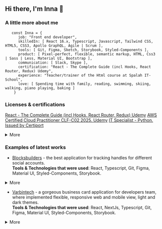 ## Hi there, I'm Inna 👋

### A little more about me

       const Inna = {
          job: "Front end developer",
          skilledIn: [ React 16.x, Typescript, Javascript, Tailwind CSS, HTML5, CSS3, Apollo GraphQL, Agile | Scrum ],
          tools: [ Git, Figma, Sketch, Storybook, Styled-Components ],
          product: [ Pixel-perfect, flexible, semantic markup, HTML, Css3 | Sass | Less, Material UI, Bootstrap ],
          communication: [ Slack, Skype ],
          certification: "React - The Complete Guide (incl Hooks, React Router, Redux) Udemy",
          experience: "Teacher/trainer of the Html course at Spalah IT-School",
          love: [ Spending time with family, reading, swimming, skiing, walking, piano playing, baking ]
        }
### Licenses & certifications 
[React - The Complete Guide (incl Hooks, React Router, Redux) Udemy](https://www.udemy.com/certificate/UC-5efad60e-6b15-4ee4-a2ff-592b4976851d/)
[AWS Certified Cloud Practitioner CLF-C02 2025. Udemy](https://www.udemy.com/certificate/UC-1f607022-3eb8-447e-bb41-0d628546297e/)
[IT Specialist - Python. Issued by Certiport](https://www.credly.com/badges/14d55943-d712-4d2d-96a6-a618664d49cd/public_url)

<details>
<summary>More</summary>
<img src="https://github.com/InnaLazarenko/InnaLazarenko/assets/113412307/e01dea5a-b3eb-4ed7-8705-f2f462fe801e"
     alt="certification-react" /> 
<img src="https://github.com/user-attachments/assets/e27658a1-6358-486b-9e8a-6e8ecfa50704"
     alt="certification-aws" /> 
<img src="https://github.com/user-attachments/assets/f4a28fc4-21fe-4a3b-a32a-8cf915934d03"
     alt="certification-python" /> 
</details>

### Examples of latest works

 - [Blocksbuilders](https://www.blocksbuilders.io) - the best application for tracking handles for different social accounts. <br>
**Tools & Technologies that were used**: React, Typescript, Git, Figma, Material UI, Styled-Components, Storybook.

<details>
<summary>More</summary>
<img src="https://github.com/InnaLazarenko/InnaLazarenko/assets/113412307/65d946aa-869e-47c5-a76e-da31f176315c"
     alt="Handles profile" /> 
<img src="https://github.com/InnaLazarenko/InnaLazarenko/assets/113412307/e1fb5122-e05d-481c-b917-07f862fb05d1"
     alt="Handles profile1" />
</details>

 - [Varbintech](https://varbintech.com) - a gorgeous business card application for developers team, where implemented flexible, responsive web and mobile view, light and dark themes. <br>
 **Tools & Technologies that were used**: React, NextJs, Typescript, Git, Figma, Material UI, Styled-Components, Storybook.
 
<details>
<summary>More</summary>
 <img src="https://github.com/InnaLazarenko/InnaLazarenko/assets/113412307/f02dd9bd-1823-4200-9428-ddfb054e6891"
     alt="Cookie" />
</details>

<!--
**InnaLazarenko/InnaLazarenko** is a ✨ _special_ ✨ repository because its `README.md` (this file) appears on your GitHub profile.

Here are some ideas to get you started:

- 🔭 I’m currently working on ...
- 🌱 I’m currently learning ...
- 👯 I’m looking to collaborate on ...
- 🤔 I’m looking for help with ...
- 💬 Ask me about ...
- 📫 How to reach me: ...
- 😄 Pronouns: ...
- ⚡ Fun fact: ...
-->
